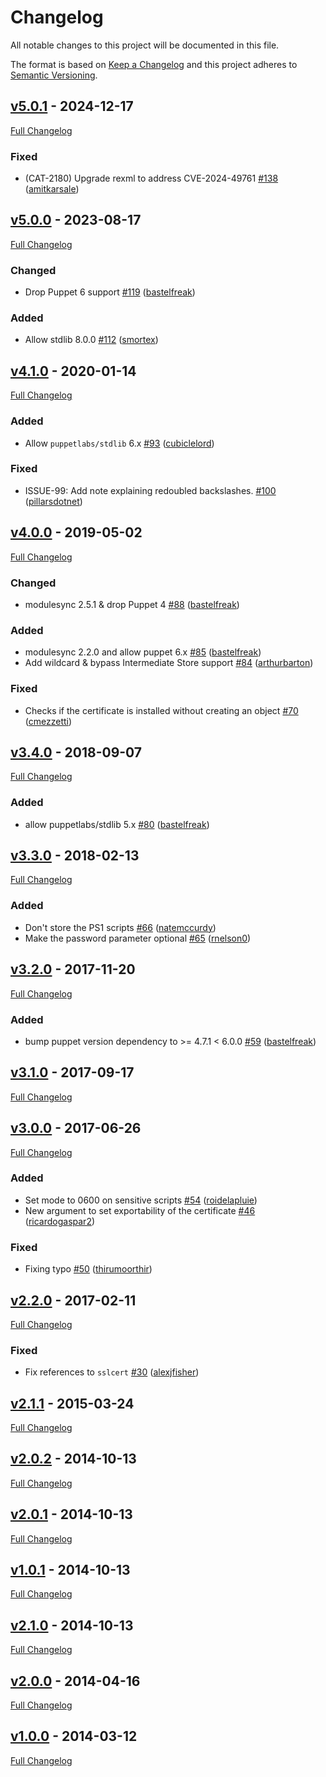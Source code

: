 <!-- markdownlint-disable MD024 -->
# Changelog

All notable changes to this project will be documented in this file.

The format is based on [Keep a Changelog](http://keepachangelog.com/en/1.0.0/) and this project adheres to [Semantic Versioning](http://semver.org).

## [v5.0.1](https://github.com/puppetlabs/puppetlabs-sslcertificate/tree/v5.0.1) - 2024-12-17

[Full Changelog](https://github.com/puppetlabs/puppetlabs-sslcertificate/compare/v5.0.0...v5.0.1)

### Fixed

- (CAT-2180) Upgrade rexml to address CVE-2024-49761 [#138](https://github.com/puppetlabs/puppetlabs-sslcertificate/pull/138) ([amitkarsale](https://github.com/amitkarsale))

## [v5.0.0](https://github.com/puppetlabs/puppetlabs-sslcertificate/tree/v5.0.0) - 2023-08-17

[Full Changelog](https://github.com/puppetlabs/puppetlabs-sslcertificate/compare/v4.1.0...v5.0.0)

### Changed

- Drop Puppet 6 support [#119](https://github.com/puppetlabs/puppetlabs-sslcertificate/pull/119) ([bastelfreak](https://github.com/bastelfreak))

### Added

- Allow stdlib 8.0.0 [#112](https://github.com/puppetlabs/puppetlabs-sslcertificate/pull/112) ([smortex](https://github.com/smortex))

## [v4.1.0](https://github.com/puppetlabs/puppetlabs-sslcertificate/tree/v4.1.0) - 2020-01-14

[Full Changelog](https://github.com/puppetlabs/puppetlabs-sslcertificate/compare/v4.0.0...v4.1.0)

### Added

- Allow `puppetlabs/stdlib` 6.x [#93](https://github.com/puppetlabs/puppetlabs-sslcertificate/pull/93) ([cubiclelord](https://github.com/cubiclelord))

### Fixed

- ISSUE-99: Add note explaining redoubled backslashes. [#100](https://github.com/puppetlabs/puppetlabs-sslcertificate/pull/100) ([pillarsdotnet](https://github.com/pillarsdotnet))

## [v4.0.0](https://github.com/puppetlabs/puppetlabs-sslcertificate/tree/v4.0.0) - 2019-05-02

[Full Changelog](https://github.com/puppetlabs/puppetlabs-sslcertificate/compare/v3.4.0...v4.0.0)

### Changed

- modulesync 2.5.1 & drop Puppet 4 [#88](https://github.com/puppetlabs/puppetlabs-sslcertificate/pull/88) ([bastelfreak](https://github.com/bastelfreak))

### Added

- modulesync 2.2.0 and allow puppet 6.x [#85](https://github.com/puppetlabs/puppetlabs-sslcertificate/pull/85) ([bastelfreak](https://github.com/bastelfreak))
- Add wildcard & bypass Intermediate Store support [#84](https://github.com/puppetlabs/puppetlabs-sslcertificate/pull/84) ([arthurbarton](https://github.com/arthurbarton))

### Fixed

- Checks if the certificate is installed without creating an object [#70](https://github.com/puppetlabs/puppetlabs-sslcertificate/pull/70) ([cmezzetti](https://github.com/cmezzetti))

## [v3.4.0](https://github.com/puppetlabs/puppetlabs-sslcertificate/tree/v3.4.0) - 2018-09-07

[Full Changelog](https://github.com/puppetlabs/puppetlabs-sslcertificate/compare/v3.3.0...v3.4.0)

### Added

- allow puppetlabs/stdlib 5.x [#80](https://github.com/puppetlabs/puppetlabs-sslcertificate/pull/80) ([bastelfreak](https://github.com/bastelfreak))

## [v3.3.0](https://github.com/puppetlabs/puppetlabs-sslcertificate/tree/v3.3.0) - 2018-02-13

[Full Changelog](https://github.com/puppetlabs/puppetlabs-sslcertificate/compare/v3.2.0...v3.3.0)

### Added

- Don't store the PS1 scripts [#66](https://github.com/puppetlabs/puppetlabs-sslcertificate/pull/66) ([natemccurdy](https://github.com/natemccurdy))
- Make the password parameter optional [#65](https://github.com/puppetlabs/puppetlabs-sslcertificate/pull/65) ([rnelson0](https://github.com/rnelson0))

## [v3.2.0](https://github.com/puppetlabs/puppetlabs-sslcertificate/tree/v3.2.0) - 2017-11-20

[Full Changelog](https://github.com/puppetlabs/puppetlabs-sslcertificate/compare/v3.1.0...v3.2.0)

### Added

- bump puppet version dependency to >= 4.7.1 < 6.0.0 [#59](https://github.com/puppetlabs/puppetlabs-sslcertificate/pull/59) ([bastelfreak](https://github.com/bastelfreak))

## [v3.1.0](https://github.com/puppetlabs/puppetlabs-sslcertificate/tree/v3.1.0) - 2017-09-17

[Full Changelog](https://github.com/puppetlabs/puppetlabs-sslcertificate/compare/v3.0.0...v3.1.0)

## [v3.0.0](https://github.com/puppetlabs/puppetlabs-sslcertificate/tree/v3.0.0) - 2017-06-26

[Full Changelog](https://github.com/puppetlabs/puppetlabs-sslcertificate/compare/v2.2.0...v3.0.0)

### Added

- Set mode to 0600 on sensitive scripts [#54](https://github.com/puppetlabs/puppetlabs-sslcertificate/pull/54) ([roidelapluie](https://github.com/roidelapluie))
- New argument to set exportability of the certificate [#46](https://github.com/puppetlabs/puppetlabs-sslcertificate/pull/46) ([ricardogaspar2](https://github.com/ricardogaspar2))

### Fixed

- Fixing typo [#50](https://github.com/puppetlabs/puppetlabs-sslcertificate/pull/50) ([thirumoorthir](https://github.com/thirumoorthir))

## [v2.2.0](https://github.com/puppetlabs/puppetlabs-sslcertificate/tree/v2.2.0) - 2017-02-11

[Full Changelog](https://github.com/puppetlabs/puppetlabs-sslcertificate/compare/v2.1.1...v2.2.0)

### Fixed

- Fix references to `sslcert` [#30](https://github.com/puppetlabs/puppetlabs-sslcertificate/pull/30) ([alexjfisher](https://github.com/alexjfisher))

## [v2.1.1](https://github.com/puppetlabs/puppetlabs-sslcertificate/tree/v2.1.1) - 2015-03-24

[Full Changelog](https://github.com/puppetlabs/puppetlabs-sslcertificate/compare/v2.0.2...v2.1.1)

## [v2.0.2](https://github.com/puppetlabs/puppetlabs-sslcertificate/tree/v2.0.2) - 2014-10-13

[Full Changelog](https://github.com/puppetlabs/puppetlabs-sslcertificate/compare/v2.0.1...v2.0.2)

## [v2.0.1](https://github.com/puppetlabs/puppetlabs-sslcertificate/tree/v2.0.1) - 2014-10-13

[Full Changelog](https://github.com/puppetlabs/puppetlabs-sslcertificate/compare/v1.0.1...v2.0.1)

## [v1.0.1](https://github.com/puppetlabs/puppetlabs-sslcertificate/tree/v1.0.1) - 2014-10-13

[Full Changelog](https://github.com/puppetlabs/puppetlabs-sslcertificate/compare/v2.1.0...v1.0.1)

## [v2.1.0](https://github.com/puppetlabs/puppetlabs-sslcertificate/tree/v2.1.0) - 2014-10-13

[Full Changelog](https://github.com/puppetlabs/puppetlabs-sslcertificate/compare/v2.0.0...v2.1.0)

## [v2.0.0](https://github.com/puppetlabs/puppetlabs-sslcertificate/tree/v2.0.0) - 2014-04-16

[Full Changelog](https://github.com/puppetlabs/puppetlabs-sslcertificate/compare/v1.0.0...v2.0.0)

## [v1.0.0](https://github.com/puppetlabs/puppetlabs-sslcertificate/tree/v1.0.0) - 2014-03-12

[Full Changelog](https://github.com/puppetlabs/puppetlabs-sslcertificate/compare/67919d208e50ac9156ecda32e09c4efc5ca6fca8...v1.0.0)

